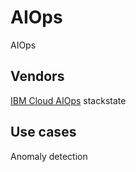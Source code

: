# AIOps
AIOps


## Vendors
[IBM Cloud AIOps](https://www.ibm.com/cloud/aiops)
stackstate  

## Use cases
Anomaly detection  
